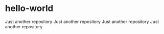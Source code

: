 # hello-world
Just another repository
Just another repository
Just another repository
Just another repository
